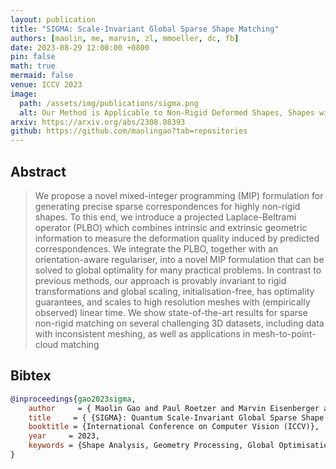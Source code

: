 ```yaml
---
layout: publication
title: "SIGMA: Scale-Invariant Global Sparse Shape Matching"
authors: [maolin, me, marvin, zl, mmoeller, dc, fb]
date: 2023-08-29 12:00:00 +0800
pin: false
math: true
mermaid: false
venue: ICCV 2023
image:
  path: /assets/img/publications/sigma.png
  alt: Our Method is Applicable to Non-Rigid Deformed Shapes, Shapes with Different Scale and Partial Shapes
arxiv: https://arxiv.org/abs/2308.08393
github: https://github.com/maolingao?tab=repositories
---
```


## Abstract

> We propose a novel mixed-integer programming (MIP) formulation for generating precise sparse correspondences for highly non-rigid shapes. To this end, we introduce a projected Laplace-Beltrami operator (PLBO) which combines intrinsic and extrinsic geometric information to measure the deformation quality induced by predicted correspondences. We integrate the PLBO, together with an orientation-aware regulariser, into a novel MIP formulation that can be solved to global optimality for many practical problems. In contrast to previous methods, our approach is provably invariant to rigid transformations and global scaling, initialisation-free, has optimality guarantees, and scales to high resolution meshes with (empirically observed) linear time. We show state-of-the-art results for sparse non-rigid matching on several challenging 3D datasets, including data with inconsistent meshing, as well as applications in mesh-to-point-cloud matching


## Bibtex
```bibtex
@inproceedings{gao2023sigma,
    author     = { Maolin Gao and Paul Roetzer and Marvin Eisenberger and Zorah L\"ahner and Michael Moeller and Daniel Cremers and Florian Bernard },
    title     = { {SIGMA}: Quantum Scale-Invariant Global Sparse Shape Matching},
    booktitle = {International Conference on Computer Vision (ICCV)},
    year     = 2023,
    keywords = {Shape Analysis, Geometry Processing, Global Optimisation, Mixed-Integer Programming, Laplace-Betrami}
}
```

